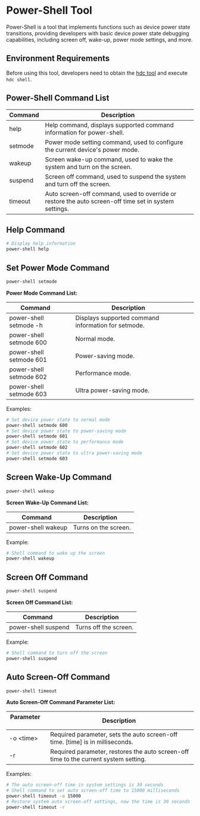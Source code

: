 # Power-Shell Tool

Power-Shell is a tool that implements functions such as device power state transitions, providing developers with basic device power state debugging capabilities, including screen off, wake-up, power mode settings, and more.

## Environment Requirements

<!--RP1-->
Before using this tool, developers need to obtain the [hdc tool](../tools/cj-hdc.md) and execute `hdc shell`.
<!--RP1End-->

## Power-Shell Command List

| Command | Description |
| -------- | -------- |
| help | Help command, displays supported command information for power-shell. |
| setmode | Power mode setting command, used to configure the current device's power mode. |
| wakeup | Screen wake-up command, used to wake the system and turn on the screen. |
| suspend | Screen off command, used to suspend the system and turn off the screen. |
| timeout | Auto screen-off command, used to override or restore the auto screen-off time set in system settings. |

## Help Command

```bash
# Display help information
power-shell help
```

## Set Power Mode Command

```bash
power-shell setmode
```

**Power Mode Command List:**

| Command     | Description       |
| -------- | ------- |
| power-shell setmode -h | Displays supported command information for setmode. |
| power-shell setmode 600 | Normal mode. |
| power-shell setmode 601 | Power-saving mode. |
| power-shell setmode 602 | Performance mode. |
| power-shell setmode 603 | Ultra power-saving mode. |

Examples:

```bash
# Set device power state to normal mode
power-shell setmode 600
# Set device power state to power-saving mode
power-shell setmode 601
# Set device power state to performance mode
power-shell setmode 602
# Set device power state to ultra power-saving mode
power-shell setmode 603
```

## Screen Wake-Up Command

```bash
power-shell wakeup
```

**Screen Wake-Up Command List:**

| Command  | Description    |
| ---------- | -------- |
| power-shell wakeup | Turns on the screen. |

Example:

```bash
# Shell command to wake up the screen
power-shell wakeup
```

## Screen Off Command

```bash
power-shell suspend
```

**Screen Off Command List:**

| Command    | Description    |
| ---------- | --------- |
| power-shell suspend  | Turns off the screen. |

Example:

```bash
# Shell command to turn off the screen
power-shell suspend
```

## Auto Screen-Off Command

```bash
power-shell timeout
```

**Auto Screen-Off Command Parameter List:**

| Parameter       | Description   |
| ---------- | ----------- |
| -o \<time\> | Required parameter, sets the auto screen-off time. [time] is in milliseconds. |
| -r | Required parameter, restores the auto screen-off time to the current system setting. |

Examples:

```bash
# The auto screen-off time in system settings is 30 seconds
# Shell command to set auto screen-off time to 15000 milliseconds
power-shell timeout -o 15000
# Restore system auto screen-off settings, now the time is 30 seconds
power-shell timeout -r
```